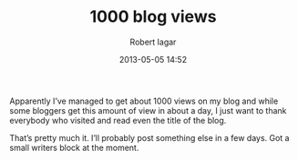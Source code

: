 ﻿---
layout: post
title: 1000 blog views
date: 2013-05-05 14:52
author: "Robert Iagar"
comments: true
tags: [Uncategorized]
---
<p>Apparently I’ve managed to get about 1000 views on my blog and while some bloggers get this amount of view in about a day, I just want to thank everybody who visited and read even the title of the blog.</p> <p>That’s pretty much it. I’ll probably post something else in a few days. Got a small writers block at the moment.</p>
